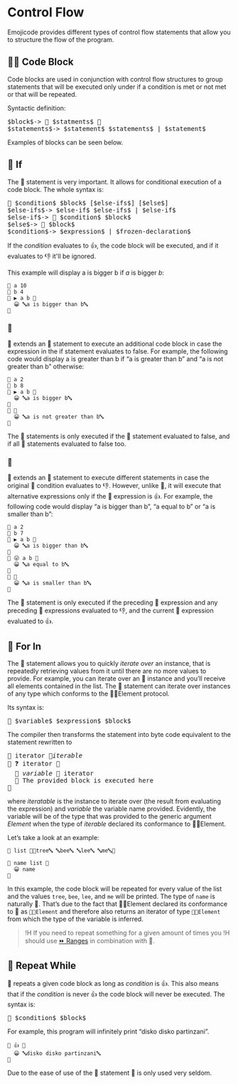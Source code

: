 # Control Flow

Emojicode provides different types of control flow statements that allow you to
structure the flow of the program.

## 🍇🍉 Code Block

Code blocks are used in conjunction with control flow structures to group
statements that will be executed only under if a condition is met or not met
or that will be repeated.

Syntactic definition:

<pre class="syntax">
$block$-> 🍇 $statments$ 🍉
$statements$-> $statement$ $statements$ | $statement$
</pre>

Examples of blocks can be seen below.

## 🍊 If

The 🍊 statement is very important. It allows for conditional execution of a
code block. The whole syntax is:

<pre class="syntax">
🍊 $condition$ $block$ [$else-ifs$] [$else$]
$else-ifs$-> $else-if$ $else-ifs$ | $else-if$
$else-if$-> 🍋 $condition$ $block$
$else$-> 🍓 $block$
$condition$-> $expression$ | $frozen-declaration$
</pre>

If the *condition* evaluates to 👍, the code block will be executed, and
if it evaluates to 👎 it'll be ignored.

This example will display a is bigger b if *a* is bigger *b*:

```
🍦 a 10
🍦 b 4
🍊 ▶️ a b 🍇
  😀 🔤a is bigger than b🔤
🍉
```

### 🍓

🍓 extends an 🍊 statement to execute an additional code block in case the
expression in the if statement evaluates to false. For example, the following
code would display a is greater than b if “a is greater than b” and “a is not
greater than b” otherwise:

```
🍦 a 2
🍦 b 8
🍊 ▶️ a b 🍇
  😀 🔤a is bigger b🔤
🍉
🍓 🍇
  😀 🔤a is not greater than b🔤
🍉
```

The 🍓 statements is only executed if the 🍊 statement evaluated to false, and
if all 🍋 statements evaluated to false too.

### 🍋

🍋 extends an 🍊 statement to execute different statements in case the original
🍊 condition evaluates to 👎. However, unlike 🍊, it will execute that
alternative expressions only if the 🍊 expression is 👍. For example, the
following code would display “a is bigger than b”, “a equal to b” or “a is
smaller than b”:

```
🍦 a 2
🍦 b 7
🍊 ▶️ a b 🍇
  😀 🔤a is bigger than b🔤
🍉
🍋 😛 a b 🍇
  😀 🔤a equal to b🔤
🍉
🍓 🍇
  😀 🔤a is smaller than b🔤
🍉
```

The 🍋 statement is only executed if the preceding 🍊 expression and any
preceding 🍋 expressions evaluated to 👎, and the current 🍋 expression
evaluated to 👍.

## 🔂 For In

The 🔂 statement allows you to quickly *iterate over* an instance, that is
repeatedly retrieving values from it until there are no more values to provide.
For example, you can iterate over an 🍨 instance and you’ll receive all elements
contained in the list. The 🔂 statement can iterate over instances of any type
which conforms to the 🔂🐚Element protocol.

Its syntax is:

<pre class="syntax">
🔂 $variable$ $expression$ $block$
</pre>

The compiler then transforms the statement into byte code equivalent to the
statement rewritten to

<pre class="exampe">
🍦 iterator 🍡<i>iterable</i>
🔁 ❓ iterator 🍇
  🍦 <i>variable</i> 🔽 iterator
  👴 The provided block is executed here
🍉
</pre>

where *iteratable* is the instance to iterate over (the result from evaluating
the expression) and *variable* the variable name provided. Evidently, the
variable will be of the type that was provided to the generic argument *Element*
when the type of *iterable* declared its conformance to 🔂🐚Element.

Let’s take a look at an example:

```
🍦 list 🍨🔤tree🔤 🔤bee🔤 🔤lee🔤 🔤me🔤🍆

🔂 name list 🍇
  😀 name
🍉
```

In this example, the code block will be repeated for every value of the list
and the values `tree`, `bee`, `lee`, and `me` will be printed. The type of
`name` is naturally 🔡. That’s due to the fact that 🍨🐚Element
declared its conformance to 🔂 as `🔂🐚Element` and therefore also returns
an iterator of type `🍡🐚Element` from which the type of the variable is
inferred.

>!H If you need to repeat something for a given amount of times you
>!H should use [⏩ Ranges](the-s-package.html#-ranges) in combination with 🔂.

## 🔁 Repeat While

🔁 repeats a given code block as long as *condition* is 👍. This also means
that if the *condition* is never 👍 the code block will never be executed.
The syntax is:

<pre class="syntax">
🔁 $condition$ $block$
</pre>

For example, this program will infinitely print “disko disko partinzani”.

```
🔁 👍 🍇
  😀 🔤disko disko partinzani🔤
🍉
```

Due to the ease of use of the 🔂 statement 🔁 is only used very seldom.
